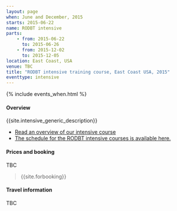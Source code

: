 ```yaml
---
layout: page
when: June and December, 2015
starts: 2015-06-22
name: RODBT intensive
parts:
    - from: 2015-06-22
      to: 2015-06-26
    - from: 2015-12-02
      to: 2015-12-05
location: East Coast, USA
venue: TBC
title: "RODBT intensive training course, East Coast USA, 2015"
eventtype: intensive
---
```



{% include events_when.html %}


#### Overview

{{site.intensive_generic_description}}

- [Read an overview of our intensive course](/training/intensive.html)
- [The schedule for the RODBT intensive courses is available here.](/training/intensive-timetable.html)


#### Prices and booking

<!-- Prices are for the complete 10 day intensive workshop (2 x 5 days).

- Base price $2500
- With earlybird discount (30 days before event): $2000
- $300 discount per person for group booking (min 6)
 -->

TBC

> {{site.forbooking}}

#### Travel information

TBC
